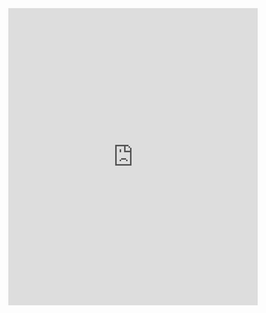 <iframe style="width: 1563px; max-width: 100%; height: 600px; border: medium none; margin-top: 0px;" src="https://carto.demheter.fr" data-origwidth="" data-origheight=""></iframe>
